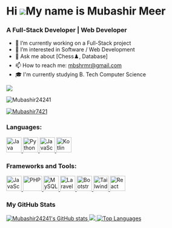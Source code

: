 Hi ![](https://user-images.githubusercontent.com/18350557/176309783-0785949b-9127-417c-8b55-ab5a4333674e.gif)My name is Mubashir Meer
======================================================================================================================================
### A Full-Stack Developer | Web Developer

- 🔭 I’m currently working on a Full-Stack project
- 🌱 I’m interested in Software / Web Development
- 💬 Ask me about [Chess♟️, Database]
- 📫 How to reach me: mbshrmr@gmail.com
- 🎓 I'm currently studying B. Tech Computer Science

<a href="https://github.com/Mubashir24241" target="_blank" rel="noreferrer"><img
src="https://img.shields.io/github/followers/Mubashir24241?logo=github&style=for-the-badge&color=0891b2&labelColor=1c1917" /></a>
<p align="left"> <img src="https://komarev.com/ghpvc/?username=Mubashir24241&label=Profile%20views&color=0e75b6&style=flat" alt="Mubashir24241" /> </p>

<p align="left"> <a href="https://x.com/Mubashir7421" target="blank"><img src="https://img.shields.io/twitter/follow/Mubashir7421?logo=twitter&style=for-the-badge" alt="Mubashir7421" /></a> </p>

### Languages:
<p align="left"> 
  <a href="https://www.java.com" target="_blank" rel="noreferrer">  
    <img src="https://cdn-icons-png.flaticon.com/512/226/226777.png" alt="Java" width="40" height="40"/> 
  </a> 
  <a href="https://www.python.org" target="_blank" rel="noreferrer">  
    <img src="https://cdn4.iconfinder.com/data/icons/logos-and-brands/512/267_Python_logo-512.png" alt="Python" width="40" height="40"/> 
  </a> 
  <a href="https://developer.mozilla.org/en-US/docs/Web/JavaScript" target="_blank" rel="noreferrer"> 
    <img src="https://upload.wikimedia.org/wikipedia/commons/thumb/9/99/Unofficial_JavaScript_logo_2.svg/2048px-Unofficial_JavaScript_logo_2.svg.png" alt="JavaScript" width="40" height="40"/> 
  </a> 
  <a href="https://kotlinlang.org/" target="_blank" rel="noreferrer"> 
    <img src="https://upload.wikimedia.org/wikipedia/commons/0/06/Kotlin_Icon.svg" alt="Kotlin" width="40" height="40"/> 
  </a> 
</p>

### Frameworks and Tools:
<p align="left"> 
  <a href="https://www.javascript.com" target="_blank" rel="noreferrer"> 
    <img src="https://upload.wikimedia.org/wikipedia/commons/thumb/9/99/Unofficial_JavaScript_logo_2.svg/2048px-Unofficial_JavaScript_logo_2.svg.png" alt="JavaScript" width="40" height="40"/> 
  </a> 
  <a href="https://www.php.net" target="_blank" rel="noreferrer"> 
    <img src="https://seeklogo.com/images/P/PHP-logo-0B2FDC4529-seeklogo.com.png" alt="PHP" width="50" height="40"/> 
  </a>  
  <a href="https://www.mysql.com" target="_blank" rel="noreferrer"> 
    <img src="https://icons-for-free.com/download-icon-development+logo+mysql+icon-1320184807686758112_512.png" alt="MySQL" width="40" height="40"/> 
  </a> 
  <a href="https://laravel.com" target="_blank" rel="noreferrer"> 
    <img src="https://upload.wikimedia.org/wikipedia/commons/thumb/9/9a/Laravel.svg/1200px-Laravel.svg.png" alt="Laravel" width="40" height="40"/> 
  </a> 
  <a href="https://getbootstrap.com" target="_blank" rel="noreferrer"> 
    <img src="https://upload.wikimedia.org/wikipedia/commons/b/b2/Bootstrap_logo.svg" alt="Bootstrap" width="40" height="40"/> 
  </a> 
  <a href="https://tailwindcss.com" target="_blank" rel="noreferrer"> 
    <img src="https://www.vectorlogo.zone/logos/tailwindcss/tailwindcss-icon.svg" alt="Tailwind CSS" width="40" height="40"/> 
  </a> 
  <a href="https://reactjs.org" target="_blank" rel="noreferrer"> 
    <img src="https://upload.wikimedia.org/wikipedia/commons/thumb/a/a7/React-icon.svg/2300px-React-icon.svg.png" alt="React" width="40" height="40"/> 
  </a> 
</p>

### My GitHub Stats
<a href="http://www.github.com/Mubashir24241">
  <img src="https://github-readme-stats.vercel.app/api?username=Mubashir24241&show_icons=true&hide=&count_private=true&title_color=22c55e&text_color=ffffff&icon_color=0891b2&bg_color=1c1917&hide_border=true&show_icons=true" alt="Mubashir24241's GitHub stats" />
</a>

<a href="http://www.github.com/Mubashir24241">
  <img src="https://github-readme-streak-stats.herokuapp.com/?user=Mubashir24241&stroke=ffffff&background=1c1917&ring=22c55e&fire=22c55e&currStreakNum=ffffff&currStreakLabel=22c55e&sideNums=ffffff&sideLabels=ffffff&dates=ffffff&hide_border=true" />
</a>

<a href="https://github.com/Mubashir24241" align="left">
  <img src="https://github-readme-stats.vercel.app/api/top-langs/?username=Mubashir24241&langs_count=10&title_color=22c55e&text_color=ffffff&icon_color=0891b2&bg_color=1c1917&hide_border=true&locale=en&custom_title=Top%20%Languages" alt="Top Languages" />
</a>
<br /><br /><br /><br /><br />
